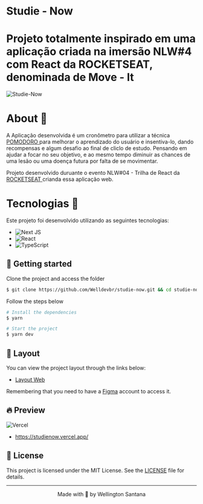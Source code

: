 # Studie - Now
<h1>
  Projeto totalmente inspirado em uma aplicação criada na imersão  NLW#4 com React da ROCKETSEAT, 
  denominada de Move - It                                                                            
</h1>

<img alt="Studie-Now" title="Studie-Now" src="https://i.imgur.com/U1j4Ann.png" />




# About 📃
A Aplicação desenvolvida é um cronômetro para utilizar  a técnica <a href="https://www.google.com/search?kgmid=/m/0b6gcp8&hl=pt-BR&q=T%C3%A9cnica+pomodoro&kgs=7eb54a9a0a36e478&shndl=0&source=sh/x/kp&entrypoint=sh/x/kp">POMODORO </a>
para melhorar o aprendizado do usuário e insentiva-lo, dando recompensas e algum desafio ao final de cliclo de estudo. Pensando em ajudar a focar no seu objetivo, e ao mesmo tempo diminuir as chances de uma lesão ou uma doença futura por falta de se movimentar.


Projeto desenvolvido duruante o evento NLW#04 - Trilha de React da <a href="https://rocketseat.com.br"> ROCKETSEAT </a> crianda essa aplicação web.


# Tecnologias  🚀
Este projeto foi desenvolvido utilizando as seguintes tecnologias:

- ![Next JS](https://img.shields.io/badge/Next-black?style=for-the-badge&logo=next.js&logoColor=white) 
- ![React](https://img.shields.io/badge/React-20232A?style=for-the-badge&logo=react&logoColor=61DAFB)
- ![TypeScript](https://img.shields.io/badge/TypeScript-007ACC?style=for-the-badge&logo=typescript&logoColor=white)

## 🚀 Getting started

Clone the project and access the folder

```bash
$ git clone https://github.com/Welldevbr/studie-now.git && cd studie-now
```

Follow the steps below
```bash
# Install the dependencies
$ yarn

# Start the project
$ yarn dev
```


## 🔖 Layout 

You can view the project layout through the links below:

- [Layout Web](https://www.figma.com/file/yYMjbKN7bOUKhrblOHAr06/inspiration?node-id=160%3A2761) 

Remembering that you need to have a [Figma](http://figma.com/) account to access it.

## 🔥 Preview

![Vercel](https://img.shields.io/badge/Vercel-000000?style=for-the-badge&logo=vercel&logoColor=white)
- https://studienow.vercel.app/


## 📝 License

This project is licensed under the MIT License. See the [LICENSE](LICENSE.md) file for details.


---

<p align="center">Made with 💜 by Wellington Santana</p>
